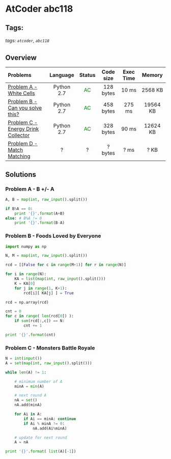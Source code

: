 # AtCoder abc118

## Tags:
###### tags: `atcoder`, `abc118`

## Overview
| Problems | Language  | Status | Code size | Exec Time | Memory |  
| :-------- | :--------: | :--------: | :--------: | :--------: | :--------: |
| [Problem A - White Cells](https://atcoder.jp/contests/abc118/tasks/abc118_a) | Python 2.7 | <span style="color:green">AC</span> |  128 bytes |  10 ms |  2568 KB |
| [Problem B - Can you solve this?](https://atcoder.jp/contests/abc118/tasks/abc118_b) | Python 2.7 | <span style="color:green">AC</span> |  458 bytes |  275 ms |  19564 KB |
| [Problem C - Energy Drink Collector](https://atcoder.jp/contests/abc121/tasks/abc121_c) | Python 2.7 | <span style="color:green">AC</span> |  328 bytes |  90 ms |  12624 KB |
| [Problem D - Match Matching](https://atcoder.jp/contests/abc118/tasks/abc118_d) | ? | ? |  ? bytes |  ? ms |  ? KB |


## Solutions
### Problem A - B +/- A
```python
A, B = map(int, raw_input().split())

if B%A == 0:
    print '{}'.format(A+B)
else: # B%A != 0
    print '{}'.format(B-A)
```

### Problem B - Foods Loved by Everyone 

```python
import numpy as np

N, M = map(int, raw_input().split())

rcd = [[False for c in range(M+1)] for r in range(N)]

for i in range(N):
    KA = list(map(int, raw_input().split()))
    K = KA[0]
    for j in range(1, K+1):
        rcd[i][ KA[j] ] = True

rcd = np.array(rcd)

cnt = 0
for c in range( len(rcd[0]) ):
    if sum(rcd[:,c]) == N:
        cnt += 1

print '{}'.format(cnt)
```

### Problem C - Monsters Battle Royale
```python
N = int(input())
A = set(map(int, raw_input().split()))

while len(A) != 1:

    # minimum number of A
    minA = min(A)

    # next round A
    nA = set()
    nA.add(minA)

    for Ai in A:
        if Ai == minA: continue
        if Ai % minA != 0:
            nA.add(Ai%minA)

    # update for next round
    A = nA

print '{}'.format( list(A)[-1])
```
